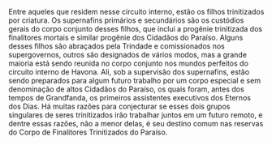 ﻿Entre aqueles que residem nesse circuito interno, estão os filhos trinitizados por criatura. Os supernafins primários e secundários são os custódios gerais do corpo conjunto desses filhos, que inclui a progênie trinitizada dos finalitores mortais e similar progênie dos Cidadãos do Paraíso. Alguns desses filhos são abraçados pela Trindade e comissionados nos supergovernos, outros são designados de vários modos, mas a grande maioria está sendo reunida no corpo conjunto nos mundos perfeitos do circuito interno de Havona. Ali, sob a supervisão dos supernafins, estão sendo preparados para algum futuro trabalho por um corpo especial e sem denominação de altos Cidadãos do Paraíso, os quais foram, antes dos tempos de Grandfanda, os primeiros assistentes executivos dos Eternos dos Dias. Há muitas razões para conjecturar se esses dois grupos singulares de seres trinitizados irão trabalhar juntos em um futuro remoto, e dentre essas razões, não a menor delas, é seu destino comum nas reservas do Corpo de Finalitores Trinitizados do Paraíso.